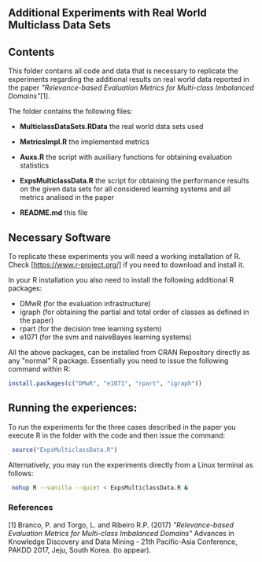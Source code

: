 ## Additional Experiments with Real World Multiclass Data Sets

## Contents

  This folder contains all code and data that is necessary to replicate the
  experiments regarding the additional results on real world data reported in the paper
  *"Relevance-based Evaluation Metrics for Multi-class Imbalanced Domains"*[1].

  The folder contains the following files:
  
  * **MulticlassDataSets.RData**    the real world data sets used

  * **MetricsImpl.R**            the implemented metrics 

  * **Auxs.R**                     the script with auxiliary functions for 
                               obtaining evaluation statistics

  * **ExpsMulticlassData.R**       the script for obtaining the performance results 
                               on the given data sets for all considered learning systems
                               and all metrics analised in the paper 

  * **README.md**                  this file


## Necessary Software

To replicate these experiments you will need a working installation
  of R. Check [https://www.r-project.org/] if you need to download and install it.

In your R installation you also need to install the following additional R packages:

  - DMwR  (for the evaluation infrastructure)
  - igraph  (for obtaining the partial and total order of classes as defined in the paper)
  - rpart  (for the decision tree learning system)
  - e1071  (for the svm and naiveBayes learning systems)

  All the above packages, can be installed from CRAN Repository directly as any "normal" R package. Essentially you need to issue the following command within R:

```r
install.packages(c("DMwR", "e1071", "rpart", "igraph"))
```


## Running the experiences:
  
To run the experiments for the three cases described in the paper 
  you execute R in the folder with the code and then issue the command:
  
```r
 source("ExpsMulticlassData.R")
```
  
  Alternatively, you may run the experiments directly from a Linux terminal as follows:
  
```bash
 nohup R --vanilla --quiet < ExpsMulticlassData.R &
```


### References
[1] Branco, P. and Torgo, L. and Ribeiro R.P. (2017) *"Relevance-based Evaluation Metrics for Multi-class Imbalanced Domains"* Advances in Knowledge Discovery and Data Mining - 21th Pacific-Asia Conference, PAKDD 2017, Jeju, South Korea. (to appear).
